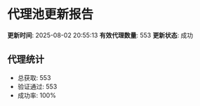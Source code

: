 # 代理池更新报告

**更新时间**: 2025-08-02 20:55:13
**有效代理数量**: 553
**更新状态**:  成功

## 代理统计
- 总获取: 553
- 验证通过: 553
- 成功率: 100%
